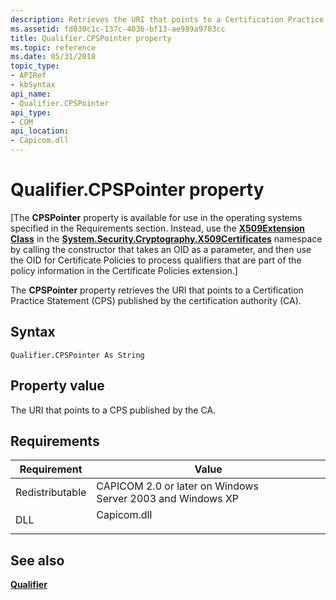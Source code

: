 ```yaml
---
description: Retrieves the URI that points to a Certification Practice Statement (CPS) published by the certification authority (CA).
ms.assetid: fd030c1c-137c-4036-bf13-ae989a9703cc
title: Qualifier.CPSPointer property
ms.topic: reference
ms.date: 05/31/2018
topic_type:
- APIRef
- kbSyntax
api_name:
- Qualifier.CPSPointer
api_type:
- COM
api_location:
- Capicom.dll
---
```


# Qualifier.CPSPointer property

\[The **CPSPointer** property is available for use in the operating systems specified in the Requirements section. Instead, use the [**X509Extension Class**](/dotnet/api/system.security.cryptography.x509certificates.x509extension?view=netcore-3.1) in the [**System.Security.Cryptography.X509Certificates**](/dotnet/api/system.security.cryptography.x509certificates.publickey.-ctor?view=netcore-3.1) namespace by calling the constructor that takes an OID as a parameter, and then use the OID for Certificate Policies to process qualifiers that are part of the policy information in the Certificate Policies extension.\]

The **CPSPointer** property retrieves the URI that points to a Certification Practice Statement (CPS) published by the certification authority (CA).

## Syntax


```VB
Qualifier.CPSPointer As String
```



## Property value

The URI that points to a CPS published by the CA.

## Requirements



| Requirement | Value |
|----------------------------|----------------------------------------------------------------------------------------|
| Redistributable<br/> | CAPICOM 2.0 or later on Windows Server 2003 and Windows XP<br/>                  |
| DLL<br/>             | <dl> <dt>Capicom.dll</dt> </dl> |



## See also

<dl> <dt>

[**Qualifier**](qualifier.md)
</dt> </dl>

 

 

